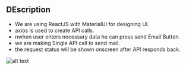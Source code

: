 
## DEscription ##
* We are using ReactJS with MaterialUI for designing UI.
* axios is used to create API calls.
* nwhen user enters necessary data he can press send Email Button.
* we are making Single API call to send mail.
* the request status will be shown onscreen after API responds back.


![alt text](https://firebasestorage.googleapis.com/v0/b/doctor-doctor-5006e.appspot.com/o/survey-tiger%2FWhatsApp%20Image%202021-03-21%20at%2011.40.46%20PM.jpeg?alt=media&token=a4b30ccc-6473-4c19-a6f2-945b886278dc)


